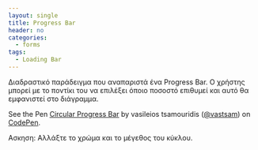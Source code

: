 ```yaml
---
layout: single
title: Progress Bar
header: no
categories:
  - forms
tags:
  - Loading Bar
---
```


Διαδραστικό παράδειγμα που αναπαριστά ένα Progress Bar. Ο χρήστης μπορεί με το ποντίκι του να επιλέξει όποιο ποσοστό επιθυμεί και αυτό θα εμφανιστεί στο διάγραμμα.
<p data-height="265" data-theme-id="0" data-slug-hash="GwMZRo" data-default-tab="css,result" data-user="vastsam" data-pen-title="Circular Progress Bar" class="codepen">See the Pen <a href="https://codepen.io/vastsam/pen/GwMZRo/">Circular Progress Bar</a> by vasileios tsamouridis (<a href="https://codepen.io/vastsam">@vastsam</a>) on <a href="https://codepen.io">CodePen</a>.</p>
<script async src="https://static.codepen.io/assets/embed/ei.js"></script>
Ασκηση: Αλλάξτε το χρώμα και το μέγεθος του κύκλου.
